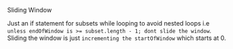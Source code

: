 Sliding Window

Just an if statement for subsets while looping to avoid nested loops i.e `unless endOfWindow is >= subset.length - 1; dont slide the window`.
Sliding the window is just `incrementing the startOfWindow` which starts at 0.
 